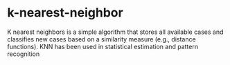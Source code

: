 # k-nearest-neighbor
K nearest neighbors is a simple algorithm that stores all available cases and classifies new cases based on a similarity measure (e.g., distance functions). KNN has been used in statistical estimation and pattern recognition
